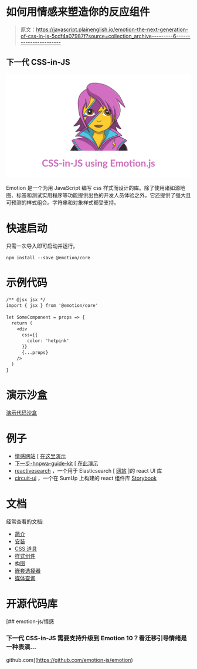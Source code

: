 # 如何用情感来塑造你的反应组件

> 原文：<https://javascript.plainenglish.io/emotion-the-next-generation-of-css-in-js-5cdf4a07987f?source=collection_archive---------6----------------------->

## 下一代 CSS-in-JS

![](img/21bd50781db2fa0abcc027f53feed10c.png)

Emotion 是一个为用 JavaScript 编写 css 样式而设计的库。除了使用诸如源地图、标签和测试实用程序等功能提供出色的开发人员体验之外，它还提供了强大且可预测的样式组合。字符串和对象样式都受支持。

# 快速启动

只需一次导入即可启动并运行。

```
npm install --save @emotion/core
```

# 示例代码

```
/** @jsx jsx */
import { jsx } from '@emotion/core'

let SomeComponent = props => {
  return (
    <div
      css={{
        color: 'hotpink'
      }}
      {...props}
    />
  )
}
```

# 演示沙盒

[演示代码沙盒](https://codesandbox.io/s/pk1qjqpw67)

# 例子

*   [情感网站](https://github.com/emotion-js/emotion/blob/master/site) [ [在这里演示](https://emotion.sh/)
*   [下一步-hnpwa-guide-kit](https://github.com/tkh44/next-hnpwa-guide-kit) [ [在此演示](https://hnpwa.life/)
*   [reactivesearch](https://github.com/appbaseio/reactivesearch) ，一个用于 Elasticsearch [ [网站](https://opensource.appbase.io/reactivesearch/) ]的 react UI 库
*   [circuit-ui](https://github.com/sumup/circuit-ui) ，一个在 SumUp 上构建的 react 组件库 [Storybook](https://sumup.github.io/circuit-ui/)

# 文档

经常查看的文档:

*   [简介](https://emotion.sh/docs/introduction)
*   [安装](https://emotion.sh/docs/install)
*   [CSS 道具](https://emotion.sh/docs/css-prop)
*   [样式组件](https://emotion.sh/docs/styled)
*   [构图](https://emotion.sh/docs/composition)
*   [嵌套选择器](https://emotion.sh/docs/nested)
*   [媒体查询](https://emotion.sh/docs/media-queries)

# 开源代码库

[](https://github.com/emotion-js/emotion) [## emotion-js/情感

### 下一代 CSS-in-JS 需要支持升级到 Emotion 10？看迁移引导情绪是一种表演…

github.com](https://github.com/emotion-js/emotion)